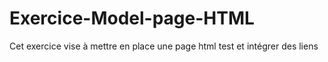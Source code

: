 # Exercice-Model-page-HTML
Cet exercice vise à mettre en place une page html test et intégrer des liens 
